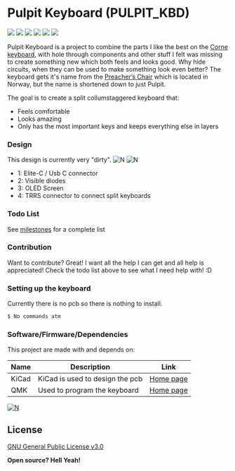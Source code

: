 # Pulpit Keyboard (PULPIT_KBD)
[![](https://img.shields.io/github/last-commit/MrSnowMonster/PULPIT_KBD.svg)](https://github.com/MrSnowMonster/PULPIT_KBD/commits/master) [![](https://img.shields.io/github/issues-raw/MrSnowMonster/PULPIT_KBD.svg)](https://github.com/MrSnowMonster/PULPIT_KBD/issues) [![](https://img.shields.io/github/issues-pr/MrSnowMonster/PULPIT_KBD.svg)](https://github.com/MrSnowMonster/PULPIT_KBD/pulls) [![](https://img.shields.io/github/contributors/MrSnowMonster/PULPIT_KBD.svg)](https://github.com/MrSnowMonster/PULPIT_KBD/graphs/contributors) ![](https://img.shields.io/github/repo-size/MrSnowMonster/PULPIT_KBD.svg) [![](https://img.shields.io/github/license/MrSnowMonster/PULPIT_KBD.svg)](https://github.com/MrSnowMonster/PULPIT_KBD/blob/master/LICENSE)

Pulpit Keyboard is a project to combine the parts I like the best on the [Corne keyboard](https://github.com/foostan/crkbd), with hole through components and other stuff I felt was missing to create something new which both feels and looks good. Why hide circuits, when they can be used to make something look even better? The keyboard gets it's name from the [Preacher’s Chair](https://en.wikipedia.org/wiki/Preikestolen) which is located in Norway, but the name is shortened  down to just Pulpit.

The goal is to create a split collumstaggered keyboard that:
  - Feels comfortable
  - Looks amazing
  - Only has the most important keys and keeps everything else in layers

### Design
This design is currently very "dirty".
![N](https://raw.githubusercontent.com/MrSnowMonster/PULPIT_KBD/master/hmmmdesign.png)
![N](https://raw.githubusercontent.com/MrSnowMonster/PULPIT_KBD/master/hmmexplained.png)
- 1: Elite-C / Usb C connector
- 2: Visible diodes
- 3: OLED Screen
- 4: TRRS connector to connect split keyboards

### Todo List
See [milestones](https://github.com/MrSnowMonster/PULPIT_KBD/milestones) for a complete list

### Contribution
Want to contribute? Great! I want all the help I can get and all help is appreciated! Check the todo list above to see what I need help with! :D


### Setting up the keyboard

Currently there is no pcb so there is nothing to install.

```sh
$ No commands atm
```

### Software/Firmware/Dependencies
This project are made with and depends on:

| Name | Description | Link |
| ------ | ------ | ------ |
| KiCad | KiCad is used to design the pcb | [Home page](http://kicad-pcb.org/) |
| QMK | Used to program the keyboard | [Home page](https://docs.qmk.fm/) |
    
[![N](https://raw.githubusercontent.com/MrSnowMonster/PULPIT_KBD/master/powered_by_qmk.png)](https://docs.qmk.fm)

License
----

[GNU General Public License v3.0](https://github.com/MrSnowMonster/PULPIT_KBD/blob/master/LICENSE)


**Open source? Hell Yeah!**


